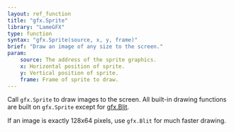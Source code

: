 ```yaml
---
layout: ref_function
title: "gfx.Sprite"
library: "LameGFX"
type: function
syntax: "gfx.Sprite(source, x, y, frame)"
brief: "Draw an image of any size to the screen."
param:
    source: The address of the sprite graphics.
    x: Horizontal position of sprite.
    y: Vertical position of sprite.
    frame: Frame of sprite to draw.
---
```


Call `gfx.Sprite` to draw images to the screen. All built-in drawing
functions are built on `gfx.Sprite` except for [gfx.Blit](../Blit/).

If an image is exactly 128x64 pixels, use `gfx.Blit` for much faster drawing.
